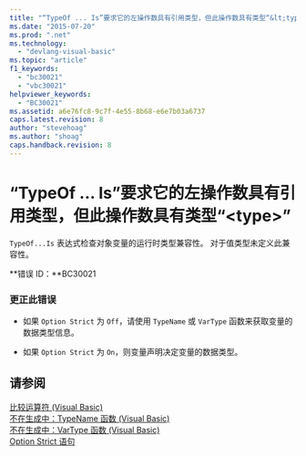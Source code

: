 ```yaml
---
title: "“TypeOf ... Is”要求它的左操作数具有引用类型，但此操作数具有类型“&lt;type&gt;” | Microsoft Docs"
ms.date: "2015-07-20"
ms.prod: ".net"
ms.technology: 
  - "devlang-visual-basic"
ms.topic: "article"
f1_keywords: 
  - "bc30021"
  - "vbc30021"
helpviewer_keywords: 
  - "BC30021"
ms.assetid: a6e76fc8-9c7f-4e55-8b68-e6e7b03a6737
caps.latest.revision: 8
author: "stevehoag"
ms.author: "shoag"
caps.handback.revision: 8
---
```

# “TypeOf ... Is”要求它的左操作数具有引用类型，但此操作数具有类型“&lt;type&gt;”
`TypeOf...Is` 表达式检查对象变量的运行时类型兼容性。 对于值类型未定义此兼容性。  
  
 **错误 ID：**BC30021  
  
### 更正此错误  
  
-   如果 `Option Strict` 为 `Off`，请使用 `TypeName` 或 `VarType` 函数来获取变量的数据类型信息。  
  
-   如果 `Option Strict` 为 `On`，则变量声明决定变量的数据类型。  
  
## 请参阅  
 [比较运算符 \(Visual Basic\)](../../visual-basic/programming-guide/language-features/operators-and-expressions/comparison-operators.md)   
 [不在生成中：TypeName 函数 \(Visual Basic\)](http://msdn.microsoft.com/zh-cn/6197bc6c-e8a6-4711-883c-0c95e94e272c)   
 [不在生成中：VarType 函数 \(Visual Basic\)](http://msdn.microsoft.com/zh-cn/e820b6fc-faa6-4de4-836a-0466032dc190)   
 [Option Strict 语句](../../visual-basic/language-reference/statements/option-strict-statement.md)